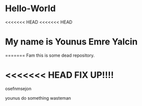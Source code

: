 # Hello-World
<<<<<<< HEAD
<<<<<<< HEAD


My name is Younus Emre Yalcin 
=======
=======
Fam this is some dead repository. 

<<<<<<< HEAD
FIX UP!!!!
=======
osefnmsejon

younus do something wasteman